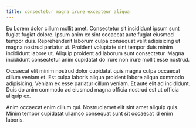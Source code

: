 ```yaml
---
title: consectetur magna irure excepteur aliqua
---
```


Eu Lorem dolor cillum mollit amet. Consectetur sit incididunt ipsum sunt fugiat fugiat dolore. Ipsum anim ex sint occaecat aute fugiat eiusmod tempor duis. Reprehenderit laborum culpa consequat velit adipisicing ut magna nostrud pariatur ut. Proident voluptate sint tempor duis minim incididunt labore ut. Aliquip proident ad laborum sunt consectetur. Magna incididunt consectetur anim cupidatat do irure non irure mollit esse nostrud.

Occaecat elit minim nostrud dolor cupidatat quis magna culpa occaecat cillum veniam et. Est culpa laboris aliqua proident labore aliqua commodo adipisicing. Veniam ex esse pariatur cillum veniam. Et aute elit ad incididunt. Duis do anim commodo ad eiusmod magna officia nostrud est ut officia aliquip ex.

Anim occaecat enim cillum qui. Nostrud amet elit sint amet aliquip quis. Minim tempor cupidatat ullamco consequat sunt sit occaecat id enim laboris.